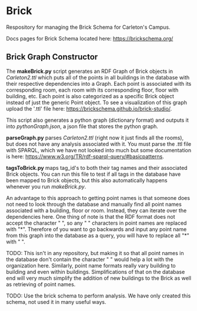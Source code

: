 # Brick
Respository for managing the Brick Schema for Carleton's Campus. 

Docs pages for Brick Schema located here: https://brickschema.org/

## Brick Graph Constructor
The **makeBrick.py** script generates an RDF Graph of Brick objects in *Carleton2.ttl* which puts all of the points in all buildings in the database with their respective dependencies into a Graph. Each point is associated with its corresponding room, each room with its corresponding floor, floor with building, etc. Each point is also categorized as a specific Brick object instead of just the generic Point object. To see a visualization of this graph upload the '.ttl' file here: https://brickschema.github.io/brick-studio/.

This script also generates a python graph (dictionary format) and outputs it into *pythonGraph.json*, a json file that stores the python graph.

**parseGraph.py** parses *Carleton2.ttl* (right now it just finds all the rooms), but does not have any analysis associated with it. You must parse the .ttl file with SPARQL, which we have not looked into much but some documentation is here: https://www.w3.org/TR/rdf-sparql-query/#basicpatterns.

**tagsToBrick.py** maps tag_id's to both their tag names and their associated Brick objects. You can run this file to test if all tags in the database have been mapped to Brick objects, but this also automatically happens whenever you run *makeBrick.py*.

An advantage to this approach to getting point names is that someone does not need to look through the database and manually find all point names associated with a building, floor or room. Instead, they can iterate over the dependencies here. One thing of note is that the RDF format does not accept the character " ", so any " " characters in point names are replaced with "\*". Therefore of you want to go backwards and input any point name from this graph into the database as a query, you will have to replace all "\*" with " ".

TODO: This isn't in any repository, but making it so that all point names in the database don't contain the character " " would help a lot with the organization here. Similarly, point name formats really vary building to building and even within buildings. Simplifications of that on the database end will very much simplify the addition of new buildings to the Brick as well as retrieving of point names.

TODO: Use the brick schema to perform analysis. We have only created this schema, not used it in many useful ways.